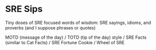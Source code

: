# SRE Sips

Tiny doses of SRE focused words of wisdom: SRE sayings, idioms, and proverbs (and I suppose phrases or quotes)

MOTD (message of the day) / TOTD (tip of the day) style / SRE Facts (similar to Cat Facts) / SRE Fortune Cookie / Wheel of SRE

